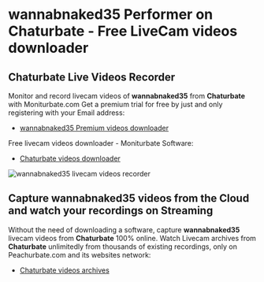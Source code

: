 # wannabnaked35 Performer on Chaturbate - Free LiveCam videos downloader

## Chaturbate Live Videos Recorder

Monitor and record livecam videos of **wannabnaked35** from **Chaturbate** with Moniturbate.com
Get a premium trial for free by just and only registering with your Email address:
* [wannabnaked35 Premium videos downloader](https://moniturbate.com/request-demo-licence-key.html)

Free livecam videos downloader - Moniturbate Software:
* [Chaturbate videos downloader](https://moniturbate.com/moniturbate-download-software.html)

![wannabnaked35 livecam videos recorder](https://peachurnet.com/templates/moniturbate-software.png)


## Capture wannabnaked35 videos from the Cloud and watch your recordings on Streaming

Without the need of downloading a software, capture **wannabnaked35** livecam videos from **Chaturbate** 100% online.
Watch Livecam archives from **Chaturbate** unlimitedly from thousands of existing recordings, only on Peachurbate.com and its websites network:
* [Chaturbate videos archives](https://peachurnet.com/)